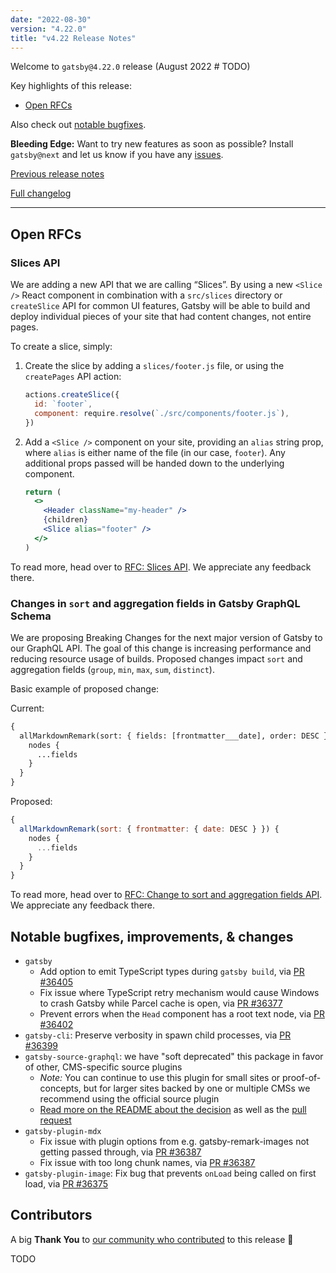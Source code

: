 ```yaml
---
date: "2022-08-30"
version: "4.22.0"
title: "v4.22 Release Notes"
---
```


Welcome to `gatsby@4.22.0` release (August 2022 # TODO)

Key highlights of this release:

- [Open RFCs](#open-rfcs)

Also check out [notable bugfixes](#notable-bugfixes--improvements).

**Bleeding Edge:** Want to try new features as soon as possible? Install `gatsby@next` and let us know if you have any [issues](https://github.com/gatsbyjs/gatsby/issues).

[Previous release notes](/docs/reference/release-notes/v4.21)

[Full changelog][full-changelog]

---

## Open RFCs

### Slices API

We are adding a new API that we are calling “Slices”. By using a new `<Slice />` React component in combination with a `src/slices` directory or `createSlice` API for common UI features, Gatsby will be able to build and deploy individual pieces of your site that had content changes, not entire pages.

To create a slice, simply:

1. Create the slice by adding a `slices/footer.js` file, or using the `createPages` API action:

   ```js
   actions.createSlice({
     id: `footer`,
     component: require.resolve(`./src/components/footer.js`),
   })
   ```

2. Add a `<Slice />` component on your site, providing an `alias` string prop, where `alias` is either name of the file (in our case, `footer`). Any additional props passed will be handed down to the underlying component.

   ```jsx
   return (
     <>
       <Header className="my-header" />
       {children}
       <Slice alias="footer" />
     </>
   )
   ```

To read more, head over to [RFC: Slices API](https://github.com/gatsbyjs/gatsby/discussions/36339). We appreciate any feedback there.

### Changes in `sort` and aggregation fields in Gatsby GraphQL Schema

We are proposing Breaking Changes for the next major version of Gatsby to our GraphQL API. The goal of this change is increasing performance and reducing resource usage of builds. Proposed changes impact `sort` and aggregation fields (`group`, `min`, `max`, `sum`, `distinct`).

Basic example of proposed change:

Current:

```graphql
{
  allMarkdownRemark(sort: { fields: [frontmatter___date], order: DESC }) {
    nodes {
      ...fields
    }
  }
}
```

Proposed:

```jsx
{
  allMarkdownRemark(sort: { frontmatter: { date: DESC } }) {
    nodes {
      ...fields
    }
  }
}
```

To read more, head over to [RFC: Change to sort and aggregation fields API](https://github.com/gatsbyjs/gatsby/discussions/36242). We appreciate any feedback there.

## Notable bugfixes, improvements, & changes

- `gatsby`
  - Add option to emit TypeScript types during `gatsby build`, via [PR #36405](https://github.com/gatsbyjs/gatsby/pull/36405)
  - Fix issue where TypeScript retry mechanism would cause Windows to crash Gatsby while Parcel cache is open, via [PR #36377](https://github.com/gatsbyjs/gatsby/pull/36377)
  - Prevent errors when the `Head` component has a root text node, via [PR #36402](https://github.com/gatsbyjs/gatsby/pull/36402)
- `gatsby-cli`: Preserve verbosity in spawn child processes, via [PR #36399](https://github.com/gatsbyjs/gatsby/pull/36399)
- `gatsby-source-graphql`: we have "soft deprecated" this package in favor of other, CMS-specific source plugins
  - _Note:_ You can continue to use this plugin for small sites or proof-of-concepts, but for larger sites backed by one or multiple CMSs we recommend using the official source plugin
  - [Read more on the README about the decision](https://gatsbyjs.com/plugins/gatsby-source-graphql) as well as the [pull request](https://github.com/gatsbyjs/gatsby/pull/36469)
- `gatsby-plugin-mdx`
  - Fix issue with plugin options from e.g. gatsby-remark-images not getting passed through, via [PR #36387](https://github.com/gatsbyjs/gatsby/pull/36387)
  - Fix issue with too long chunk names, via [PR #36387](https://github.com/gatsbyjs/gatsby/pull/36387)
- `gatsby-plugin-image`: Fix bug that prevents `onLoad` being called on first load, via [PR #36375](https://github.com/gatsbyjs/gatsby/pull/36375)

## Contributors

A big **Thank You** to [our community who contributed][full-changelog] to this release 💜

TODO

[full-changelog]: https://github.com/gatsbyjs/gatsby/compare/gatsby@4.22.0-next.0...gatsby@4.22.0
